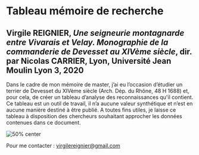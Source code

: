 # Tableau mémoire de recherche

## Virgile REIGNIER, *Une seigneurie montagnarde entre Vivarais et Velay. Monographie de la commanderie de Devesset au XIVème siècle*, dir. par Nicolas CARRIER, Lyon, Université Jean Moulin Lyon 3, 2020

Dans le cadre de mon mémoire de master, j’ai eu l’occasion d’étudier un terrier de Devesset du XIVème siècle (Arch. Dép. du Rhône, 48 H 1688) et, pour cela, de créer un tableau d’analyse des reconnaissances qu'il contient. Ce tableau est un outil de travail, il n’a aucune valeur synthétique et n’est en aucune manière destiné à être publié. A toutes fins utiles, je laisse ce tableau à disposition des chercheurs souhaitant approcher les données contenues dans ce document.

![50% center](devesset.png)

Pour me contacter : virgilereignier@gmail.com
